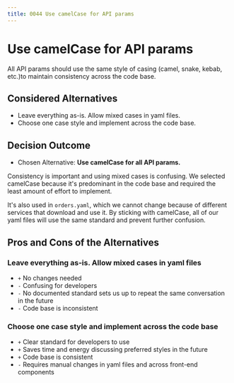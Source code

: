```yaml
---
title: 0044 Use camelCase for API params
---
```

# Use camelCase for API params

All API params should use the same style of casing (camel, snake, kebab, etc.)to maintain consistency across the code base.

## Considered Alternatives

* Leave everything as-is. Allow mixed cases in yaml files.
* Choose one case style and implement across the code base.

## Decision Outcome

* Chosen Alternative: **Use camelCase for all API params.**

Consistency is important and using mixed cases is confusing. We selected camelCase because it's predominant in the code base and required the least amount of effort to implement.

It's also used in `orders.yaml`, which we cannot change because of different services that download and use it. By sticking with camelCase, all of our yaml files will use the same standard and prevent further confusion.

## Pros and Cons of the Alternatives

### Leave everything as-is. Allow mixed cases in yaml files

* `+` No changes needed
* `-` Confusing for developers
* `-` No documented standard sets us up to repeat the same conversation in the future
* `-` Code base is inconsistent

### Choose one case style and implement across the code base

* `+` Clear standard for developers to use
* `+` Saves time and energy discussing preferred styles in the future
* `+` Code base is consistent
* `-` Requires manual changes in yaml files and across front-end components
